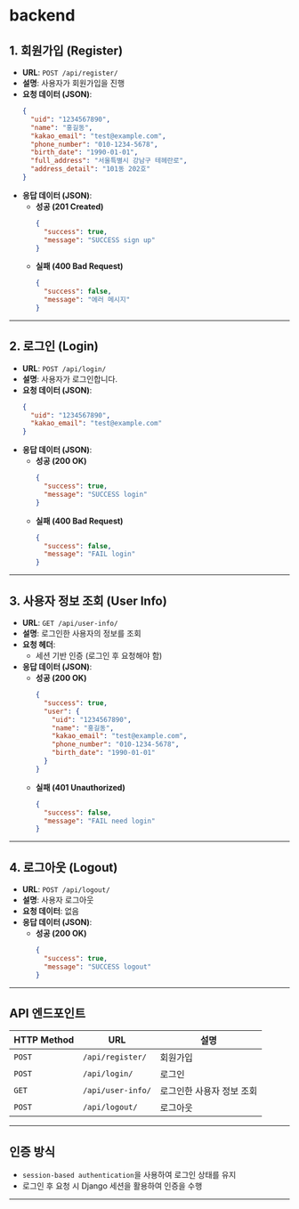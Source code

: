# backend
## **1. 회원가입 (Register)**

- **URL**: `POST /api/register/`
- **설명**: 사용자가 회원가입을 진행
- **요청 데이터 (JSON)**:
  ```json
  {
    "uid": "1234567890",
    "name": "홍길동",
    "kakao_email": "test@example.com",
    "phone_number": "010-1234-5678",
    "birth_date": "1990-01-01",
    "full_address": "서울특별시 강남구 테헤란로",
    "address_detail": "101동 202호"
  }
  ```
- **응답 데이터 (JSON)**:
  - **성공 (201 Created)**
    ```json
    {
      "success": true,
      "message": "SUCCESS sign up"
    }
    ```
  - **실패 (400 Bad Request)**
    ```json
    {
      "success": false,
      "message": "에러 메시지"
    }
    ```

---

## **2. 로그인 (Login)**

- **URL**: `POST /api/login/`
- **설명**: 사용자가 로그인합니다.
- **요청 데이터 (JSON)**:
  ```json
  {
    "uid": "1234567890",
    "kakao_email": "test@example.com"
  }
  ```
- **응답 데이터 (JSON)**:
  - **성공 (200 OK)**
    ```json
    {
      "success": true,
      "message": "SUCCESS login"
    }
    ```
  - **실패 (400 Bad Request)**
    ```json
    {
      "success": false,
      "message": "FAIL login"
    }
    ```

---

## **3. 사용자 정보 조회 (User Info)**

- **URL**: `GET /api/user-info/`
- **설명**: 로그인한 사용자의 정보를 조회
- **요청 헤더**:
  - 세션 기반 인증 (로그인 후 요청해야 함)
- **응답 데이터 (JSON)**:
  - **성공 (200 OK)**
    ```json
    {
      "success": true,
      "user": {
        "uid": "1234567890",
        "name": "홍길동",
        "kakao_email": "test@example.com",
        "phone_number": "010-1234-5678",
        "birth_date": "1990-01-01"
      }
    }
    ```
  - **실패 (401 Unauthorized)**
    ```json
    {
      "success": false,
      "message": "FAIL need login"
    }
    ```

---

## **4. 로그아웃 (Logout)**

- **URL**: `POST /api/logout/`
- **설명**: 사용자 로그아웃
- **요청 데이터**: 없음
- **응답 데이터 (JSON)**:
  - **성공 (200 OK)**
    ```json
    {
      "success": true,
      "message": "SUCCESS logout"
    }
    ```

---

## **API 엔드포인트**

| HTTP Method | URL               | 설명             |
| ----------- | ----------------- | -------------- |
| `POST`      | `/api/register/`  | 회원가입           |
| `POST`      | `/api/login/`     | 로그인            |
| `GET`       | `/api/user-info/` | 로그인한 사용자 정보 조회 |
| `POST`      | `/api/logout/`    | 로그아웃           |

---

## **인증 방식**

- `session-based authentication`을 사용하여 로그인 상태를 유지
- 로그인 후 요청 시 Django 세션을 활용하여 인증을 수행

---
